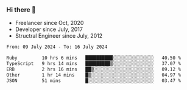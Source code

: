 ### Hi there 👋

- Freelancer since Oct, 2020
- Developer since July, 2017
- Structral Engineer since July, 2012

<!--START_SECTION:waka-->

```txt
From: 09 July 2024 - To: 16 July 2024

Ruby         10 hrs 6 mins   ██████████░░░░░░░░░░░░░░░   40.50 %
TypeScript   9 hrs 14 mins   █████████▒░░░░░░░░░░░░░░░   37.07 %
ERB          2 hrs 16 mins   ██▒░░░░░░░░░░░░░░░░░░░░░░   09.12 %
Other        1 hr 14 mins    █▒░░░░░░░░░░░░░░░░░░░░░░░   04.97 %
JSON         51 mins         █░░░░░░░░░░░░░░░░░░░░░░░░   03.47 %
```

<!--END_SECTION:waka-->
